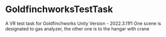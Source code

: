 # GoldfinchworksTestTask
A VR test task for Goldfinchworks
Unity Version - 2022.3.11f1
One scene is designated to gas analyzer, the other one is to the hangar with crane
